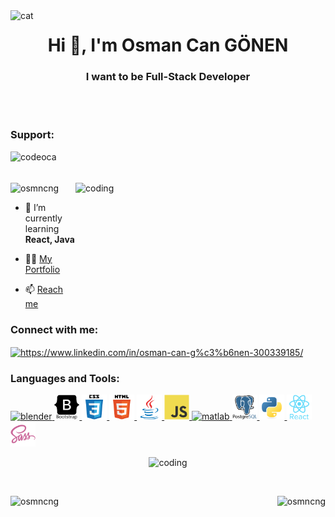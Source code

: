 <img align="left" alt="cat" width="200" src="https://media.giphy.com/media/62bIKcn5bR8rhfqce1/giphy.gif">

<h1 align="center">Hi 👋, I'm Osman Can GÖNEN</h1>
<h3 align="center">I want to be Full-Stack Developer</h3>
<br>
<br>
<h3 align="left">Support:</h3>
<p><a href="https://www.buymeacoffee.com/codeoca"> <img align="left" src="https://cdn.buymeacoffee.com/buttons/v2/default-yellow.png" height="50" width="210" alt="codeoca" /></a></p><br><br>

<img align="right" alt="coding" width="400" height="200" src="https://media.giphy.com/media/f3iwJFOVOwuy7K6FFw/giphy.gif">


<p align="left"> <img src="https://komarev.com/ghpvc/?username=osmncng&label=Profile%20views&color=0e75b6&style=flat" alt="osmncng" /> </p>

- 🌱 I’m currently learning **React, Java**

- 👨‍💻 [My Portfolio](https://osmancangonen.netlify.app/)
- 📫 [Reach me](osmancangonen@hotmail.com)


<h3 align="left">Connect with me:</h3>
<p align="left">
<a href="https://linkedin.com/in/https://www.linkedin.com/in/osman-can-g%c3%b6nen-300339185/" target="blank"><img align="center" src="https://raw.githubusercontent.com/rahuldkjain/github-profile-readme-generator/master/src/images/icons/Social/linked-in-alt.svg" alt="https://www.linkedin.com/in/osman-can-g%c3%b6nen-300339185/" height="30" width="40" /></a>
</p>

<h3 align="left">Languages and Tools:</h3>
<p align="left"> <a href="https://www.blender.org/" target="_blank" rel="noreferrer"> <img src="https://download.blender.org/branding/community/blender_community_badge_white.svg" alt="blender" width="40" height="40"/> </a> <a href="https://getbootstrap.com" target="_blank" rel="noreferrer"> <img src="https://raw.githubusercontent.com/devicons/devicon/master/icons/bootstrap/bootstrap-plain-wordmark.svg" alt="bootstrap" width="40" height="40"/> </a> <a href="https://www.w3schools.com/css/" target="_blank" rel="noreferrer"> <img src="https://raw.githubusercontent.com/devicons/devicon/master/icons/css3/css3-original-wordmark.svg" alt="css3" width="40" height="40"/> </a> <a href="https://www.w3.org/html/" target="_blank" rel="noreferrer"> <img src="https://raw.githubusercontent.com/devicons/devicon/master/icons/html5/html5-original-wordmark.svg" alt="html5" width="40" height="40"/> </a> <a href="https://www.java.com" target="_blank" rel="noreferrer"> <img src="https://raw.githubusercontent.com/devicons/devicon/master/icons/java/java-original.svg" alt="java" width="40" height="40"/> </a> <a href="https://developer.mozilla.org/en-US/docs/Web/JavaScript" target="_blank" rel="noreferrer"> <img src="https://raw.githubusercontent.com/devicons/devicon/master/icons/javascript/javascript-original.svg" alt="javascript" width="40" height="40"/> </a> <a href="https://www.mathworks.com/" target="_blank" rel="noreferrer"> <img src="https://upload.wikimedia.org/wikipedia/commons/2/21/Matlab_Logo.png" alt="matlab" width="40" height="40"/> </a> <a href="https://www.postgresql.org" target="_blank" rel="noreferrer"> <img src="https://raw.githubusercontent.com/devicons/devicon/master/icons/postgresql/postgresql-original-wordmark.svg" alt="postgresql" width="40" height="40"/> </a> <a href="https://www.python.org" target="_blank" rel="noreferrer"> <img src="https://raw.githubusercontent.com/devicons/devicon/master/icons/python/python-original.svg" alt="python" width="40" height="40"/> </a> <a href="https://reactjs.org/" target="_blank" rel="noreferrer"> <img src="https://raw.githubusercontent.com/devicons/devicon/master/icons/react/react-original-wordmark.svg" alt="react" width="40" height="40"/> </a> <a href="https://sass-lang.com" target="_blank" rel="noreferrer"> <img src="https://raw.githubusercontent.com/devicons/devicon/master/icons/sass/sass-original.svg" alt="sass" width="40" height="40"/> </a> </p>

<p align="center">
  <img alt="coding" width="600" src="https://media.giphy.com/media/l3V0megwbBeETMgZa/giphy.gif">
</p>
<br>

<p><img align="right" src="https://github-readme-stats.vercel.app/api/top-langs?username=osmncng&show_icons=true&locale=en&layout=compact" alt="osmncng" /></p>

<p>&nbsp;<img align="left" src="https://github-readme-stats.vercel.app/api?username=osmncng&show_icons=true&locale=en" alt="osmncng" /></p>


